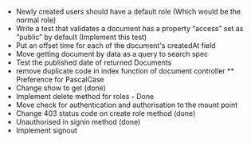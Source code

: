 * Newly created users should have a default role (Which would be the normal role)
* Write a test that validates a document has a property “access” set as “public” by default (Implement this test)
* Put an offset time for each of the document's createdAt field
* Move getting document by data as a query to search spec
* Test the published date of returned Documents
* remove duplicate code in index function of document controller
** Preference for PascalCase
* Change show to get (done)
* Implement delete method for roles - Done
* Move check for authentication and authorisation to the mount point
* Change 403 status code on create role method (done)
* Unauthorised in signin method (done)
* Implement signout
